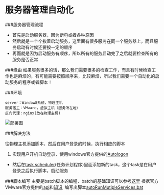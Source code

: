 # 服务器管理自动化
###服务器管理流程
* 首先是启动服务器，因为断电或者各种原因
* 然后就是一个个挨着启动服务，这里面有很多服务在同一个服务器上，而且服务启动有时候还要按一定的顺序
* 再而就是因为启动服务有顺序，所以所有的服务启动完了之后就要检查所有的服务是否正常

###缘由
	如果服务很多的话，那么我们需要很多的检查工作，而且有时候检查工作也是麻烦的，有可能需要按照顺序来，比较麻烦，所以我们需要一个自动化的启动服务的程序或者脚本！

###环境

	server：Window8系统，物理主机
	服务宿主：VMware，虚拟主机（服务所在地）
	反向代理：nginx(放在物理主机)
	
![部署图](https://github.com/zhougch5/server-manage/blob/master/%E9%83%A8%E7%BD%B2%E5%9B%BE.png)	

###解决方法

往物理主机添加脚本，然后在用户登录的时候，执行相应的脚本

1. 实现用户开机自动登录，使用windows官方提供的[Autologon](https://technet.microsoft.com/en-us/sysinternals/bb963905.aspx)
* 然后在[task scheduler](http://stackoverflow.com/questions/21218346/run-batch-file-on-start-up)(任务计划程序)里面添加新的task，这个task是在用户登录之后执行脚本，启动服务


###脚本编写
主要是batch脚本的编程，batch的基础知识可以参考[这里](http://www.tutorialspoint.com/batch_script/batch_script_tutorial.pdf)
根据官方VMware官方提供的[api](https://www.vmware.com/support/developer/prog-api/)和[知识](http://pubs.vmware.com/workstation-12/index.jsp?topic=%2Fcom.vmware.ws.using.doc%2FGUID-DA203314-F153-4F1F-8FCF-A7700530943D.html), 编写出脚本[autoRunMutipleServices.bat](https://github.com/zhougch5/server-manage/blob/master/autoRunMutipleServices.bat)
	
